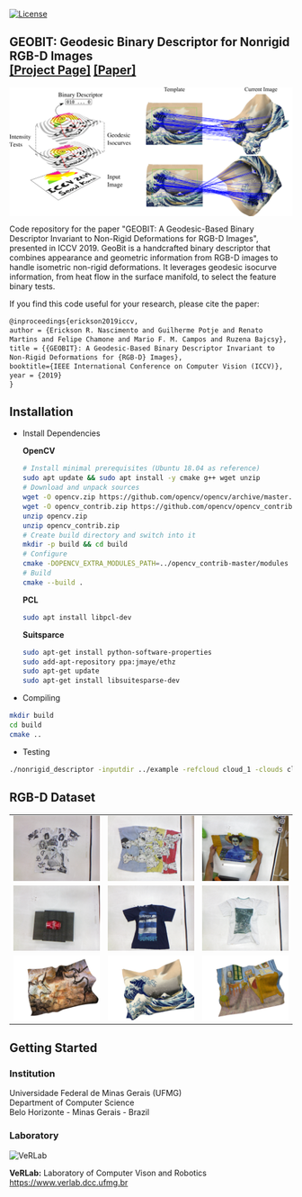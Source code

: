 [![License](https://img.shields.io/badge/license-GPL--3.0-blue.svg)](LICENSE)

## <b>GEOBIT: Geodesic Binary Descriptor for Nonrigid RGB-D Images</b> <br>[[Project Page]](https://www.verlab.dcc.ufmg.br/descriptors/iccv2019/) [[Paper]](http://openaccess.thecvf.com/content_ICCV_2019/html/Nascimento_GEOBIT_A_Geodesic-Based_Binary_Descriptor_Invariant_to_Non-Rigid_Deformations_for_ICCV_2019_paper.html)

<img src='images/geobit.png' align="center" width=900 />

Code repository for the paper  "GEOBIT: A Geodesic-Based Binary Descriptor Invariant to Non-Rigid Deformations for RGB-D Images", presented in ICCV 2019. GeoBit is a handcrafted binary descriptor that combines appearance and geometric information from RGB-D images to handle isometric non-rigid deformations. It leverages geodesic isocurve information, from heat flow in the surface manifold, to select the feature binary tests.

If you find this code useful for your research, please cite the paper:

```
@inproceedings{erickson2019iccv,
author = {Erickson R. Nascimento and Guilherme Potje and Renato Martins and Felipe Chamone and Mario F. M. Campos and Ruzena Bajcsy},
title = {{GEOBIT}: A Geodesic-Based Binary Descriptor Invariant to Non-Rigid Deformations for {RGB-D} Images},
booktitle={IEEE International Conference on Computer Vision (ICCV)},
year = {2019}
}
```

## Installation

- Install Dependencies
  
    **OpenCV**
  
    ```bash
    # Install minimal prerequisites (Ubuntu 18.04 as reference)
    sudo apt update && sudo apt install -y cmake g++ wget unzip
    # Download and unpack sources
    wget -O opencv.zip https://github.com/opencv/opencv/archive/master.zip
    wget -O opencv_contrib.zip https://github.com/opencv/opencv_contrib/archive/master.zip
    unzip opencv.zip
    unzip opencv_contrib.zip
    # Create build directory and switch into it
    mkdir -p build && cd build
    # Configure
    cmake -DOPENCV_EXTRA_MODULES_PATH=../opencv_contrib-master/modules ../opencv-master
    # Build
    cmake --build .
    ```
    **PCL**
    
    ```bash
    sudo apt install libpcl-dev
    ```
    **Suitsparce**

    ```bash
    sudo apt-get install python-software-properties
    sudo add-apt-repository ppa:jmaye/ethz
    sudo apt-get update
    sudo apt-get install libsuitesparse-dev
    ```
- Compiling

```bash
mkdir build
cd build
cmake ..
```
- Testing

```bash
./nonrigid_descriptor -inputdir ../example -refcloud cloud_1 -clouds cloud_1 -datasettype real
```

## RGB-D Dataset

<table>
<tr>
<td align="center"><img src="images/geobit_gif1.gif" ></td>
<td align="center"><img src="images/geobit_gif2.gif" ></td>
<td align="center"><img src="images/geobit_gif3.gif" ></td>
</tr>
<tr>
<td align="center"><img src="images/geobit_gif4.gif" ></td>
<td align="center"><img src="images/geobit_gif5.gif" ></td>
<td align="center"><img src="images/geobit_gif6.gif" ></td>
</tr>
<tr>
<td align="center"><img src="images/geobit_gif7.gif" ></td>
<td align="center"><img src="images/geobit_gif8.gif" ></td>
<td align="center"><img src="images/geobit_gif9.gif" ></td>
</tr>
</table>

## Getting Started

### Institution ###

Universidade Federal de Minas Gerais (UFMG)\
Department of Computer Science\
Belo Horizonte - Minas Gerais - Brazil 


### Laboratory ###

![VeRLab](https://www.dcc.ufmg.br/dcc/sites/default/files/public/verlab-logo.png)

**VeRLab:** Laboratory of Computer Vison and Robotics
https://www.verlab.dcc.ufmg.br
